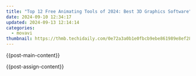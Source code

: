 ```yaml
---
title: "Top 12 Free Animating Tools of 2024: Best 3D Graphics Software"
date: 2024-09-10 12:34:17
updated: 2024-09-13 12:14:14
categories:
  - movavi
thumbnail: https://thmb.techidaily.com/0e72a3a0b1e0fbcb9ebe861989e8ef2804120ce5c4aff1602144d59f4707b3ef.jpg
---
```


{{post-main-content}}

<ins class="adsbygoogle"
     style="display:block"
     data-ad-format="autorelaxed"
     data-ad-client="ca-pub-7571918770474297"
     data-ad-slot="1223367746"></ins>

{{post-assign-content}}

<ins class="adsbygoogle"
     style="display:block"
     data-ad-client="ca-pub-7571918770474297"
     data-ad-slot="8358498916"
     data-ad-format="auto"
     data-full-width-responsive="true"></ins>
